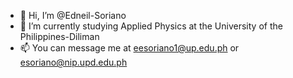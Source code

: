 - 👋 Hi, I’m @Edneil-Soriano
- 🌱 I’m currently studying Applied Physics at the University of the Philippines-Diliman
- 📫 You can message me at eesoriano1@up.edu.ph or esoriano@nip.upd.edu.ph

<!---
Edneil-Soriano/Edneil-Soriano is a ✨ special ✨ repository because its `README.md` (this file) appears on your GitHub profile.
You can click the Preview link to take a look at your changes.
--->
